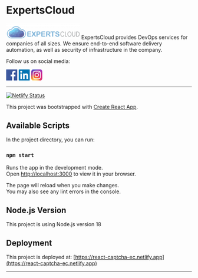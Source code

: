 # ExpertsCloud

<img width="200px" src="public/logo.png"/>
ExpertsCloud provides DevOps services for companies of all sizes. We ensure end-to-end software delivery automation, as well as security of infrastructure in the company.

Follow us on social media:

<a href="https://www.facebook.com/Expertscloud" target="_blank"><img src="public/facebook.png" alt="Facebook" width="30" height="30"></a>
<a href="https://www.linkedin.com/company/expertscloud-pvt-limited" target="_blank"><img src="public/linkedin.png" alt="LinkedIn" width="30" height="30"></a>
<a href="https://www.instagram.com/lifeatexpertscloud/" target="_blank"><img src="public/instagram.jpeg" alt="Instagram" width="30" height="30"></a>

---

[![Netlify Status](https://api.netlify.com/api/v1/badges/8c49f46f-e1ed-4201-b026-a727c63be585/deploy-status)](https://app.netlify.com/sites/react-captcha-ec/deploys)

This project was bootstrapped with [Create React App](https://github.com/facebook/create-react-app).

## Available Scripts

In the project directory, you can run:

### `npm start`

Runs the app in the development mode.\
Open [http://localhost:3000](http://localhost:3000) to view it in your browser.

The page will reload when you make changes.\
You may also see any lint errors in the console.

## Node.js Version

This project is using Node.js version 18

## Deployment

This project is deployed at: [https://react-captcha-ec.netlify.app](https://react-captcha-ec.netlify.app)

---
